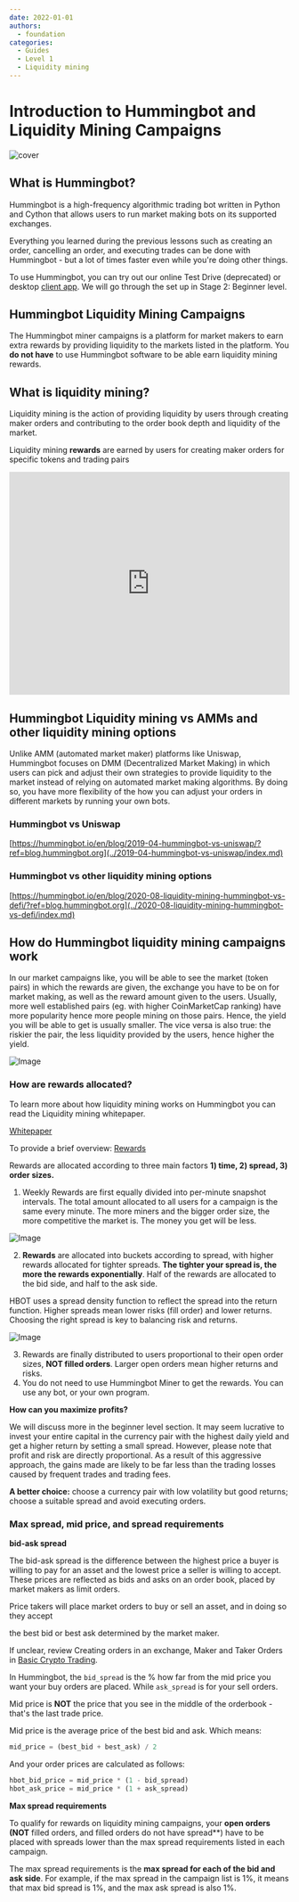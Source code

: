 ```yaml
---
date: 2022-01-01
authors:
  - foundation
categories:
  - Guides
  - Level 1
  - Liquidity mining
---
```


# Introduction to Hummingbot and Liquidity Mining Campaigns
![cover](cover.jpg)


## What is Hummingbot?

Hummingbot is a high-frequency algorithmic trading bot written in Python and Cython that allows users to run market making bots on its supported exchanges.

Everything you learned during the previous lessons such as creating an order, cancelling an order, and executing trades can be done with Hummingbot - but a lot of times faster even while you're doing other things.

To use Hummingbot, you can try out our online Test Drive (deprecated) or desktop [client app](/installation/index.md). We will go through the set up in Stage 2: Beginner level.

<!-- more -->

## Hummingbot Liquidity Mining Campaigns

The Hummingbot miner campaigns is a platform for market makers to earn extra rewards by providing liquidity to the markets listed in the platform. You **do not have** to use Hummingbot software to be able earn liquidity mining rewards.


## What is liquidity mining?

Liquidity mining is the action of providing liquidity by users through creating maker orders and contributing to the order book depth and liquidity of the market.

Liquidity mining **rewards** are earned by users for creating maker orders for specific tokens and trading pairs

<iframe style="width:100%; min-height:400px;" src="https://www.youtube.com/embed/ME5osB8sX_s?list=PLDwlNkL_4MMcocIaFMsnddm-T7nFV_zZM" frameborder="0" allow="accelerometer; autoplay; encrypted-media; gyroscope; picture-in-picture" allowfullscreen></iframe>

## Hummingbot Liquidity mining vs AMMs and other liquidity mining options

Unlike AMM (automated market maker) platforms like Uniswap, Hummingbot focuses on DMM (Decentralized Market Making) in which users can pick and adjust their own strategies to provide liquidity to the market instead of relying on automated market making algorithms. By doing so, you have more flexibility of the how you can adjust your orders in different markets by running your own bots.

### Hummingbot vs Uniswap

[https://hummingbot.io/en/blog/2019-04-hummingbot-vs-uniswap/?ref=blog.hummingbot.org](../2019-04-hummingbot-vs-uniswap/index.md)


### Hummingbot vs other liquidity mining options

[https://hummingbot.io/en/blog/2020-08-liquidity-mining-hummingbot-vs-defi/?ref=blog.hummingbot.org](../2020-08-liquidity-mining-hummingbot-vs-defi/index.md)

## How do Hummingbot liquidity mining campaigns work

In our market campaigns like, you will be able to see the market (token pairs) in which the rewards are given, the exchange you have to be on for market making, as well as the reward amount given to the users. Usually, more well established pairs (eg. with higher CoinMarketCap ranking) have more popularity hence more people mining on those pairs. Hence, the yield you will be able to get is usually smaller. The vice versa is also true: the riskier the pair, the less liquidity provided by the users, hence higher the yield.

![Image](image_1.jpg)

### How are rewards allocated?

To learn more about how liquidity mining works on Hummingbot you can read the Liquidity mining whitepaper.

[Whitepaper](https://coinalpha.com/liquidity-mining.pdf)

To provide a brief overview: [Rewards](../2019-12-liquidity-mining-rewards/index.md)

Rewards are allocated according to three main factors **1) time, 2) spread, 3) order sizes.**

1. Weekly Rewards are first equally divided into per-minute snapshot intervals. The total amount allocated to all users for a campaign is the same every minute. The more miners and the bigger order size, the more competitive the market is. The money you get will be less.

![Image](image_2.jpg)

2. **Rewards** are allocated into buckets according to spread, with higher rewards allocated for tighter spreads. **The tighter your spread is, the more the rewards exponentially**. Half of the rewards are allocated to the bid side, and half to the ask side.

HBOT uses a spread density function to reflect the spread into the return function. Higher spreads mean lower risks (fill order) and lower returns. Choosing the right spread is key to balancing risk and returns.

![Image](image_3.jpg)

3. Rewards are finally distributed to users proportional to their open order sizes, **NOT filled orders**. Larger open orders mean higher returns and risks.
4. You do not need to use Hummingbot Miner to get the rewards. You can use any bot, or your own program.

**How can you maximize profits?**

We will discuss more in the beginner level section. It may seem lucrative to invest your entire capital in the currency pair with the highest daily yield and get a higher return by setting a small spread. However, please note that profit and risk are directly proportional. As a result of this aggressive approach, the gains made are likely to be far less than the trading losses caused by frequent trades and trading fees.

**A better choice:** choose a currency pair with low volatility but good returns; choose a suitable spread and avoid executing orders.

### Max spread, mid price, and spread requirements

**bid-ask spread**

The bid-ask spread is the difference between the highest price a buyer is willing to pay for an asset and the lowest price a seller is willing to accept. These prices are reflected as bids and asks on an order book, placed by market makers as limit orders.

Price takers will place market orders to buy or sell an asset, and in doing so they accept

 the best bid or best ask determined by the market maker.

If unclear, review Creating orders in an exchange, Maker and Taker Orders in [Basic Crypto Trading](https://www.notion.so/Basic-Crypto-Trading-90d150479ea34bddad07d68250b9fb70?ref=blog.hummingbot.org).

In Hummingbot, the `bid_spread` is the % how far from the mid price you want your buy orders are placed. While `ask_spread` is for your sell orders.

Mid price is **NOT** the price that you see in the middle of the orderbook - that's the last trade price.

Mid price is the average price of the best bid and ask. Which means:

```python
mid_price = (best_bid + best_ask) / 2
```

And your order prices are calculated as follows:

```python
hbot_bid_price = mid_price * (1 - bid_spread)
hbot_ask_price = mid_price * (1 + ask_spread)
```

**Max spread requirements**

To qualify for rewards on liquidity mining campaigns, your **open orders (NOT** filled orders, and filled orders do not have spread**) have to be placed with spreads lower than the max spread requirements listed in each campaign.

The max spread requirements is the **max spread for each of the bid and ask side**. For example, if the max spread in the campaign list is 1%, it means that max bid spread is 1%, and the max ask spread is also 1%.